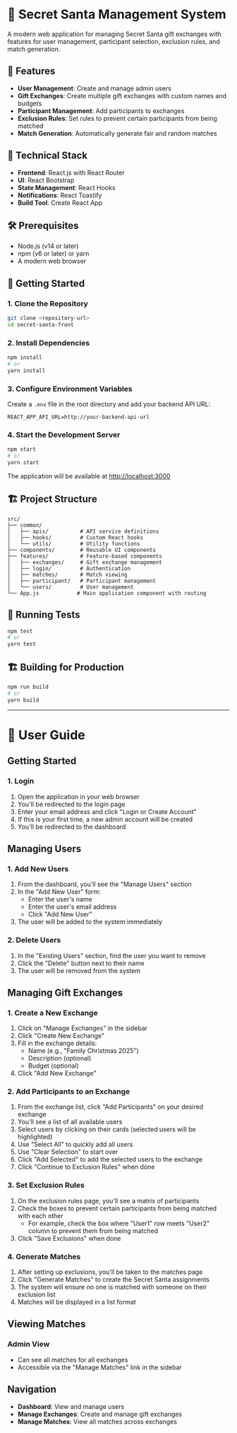 # 🎅 Secret Santa Management System

A modern web application for managing Secret Santa gift exchanges with features for user management, participant selection, exclusion rules, and match generation.

## 🌟 Features

- **User Management**: Create and manage admin users
- **Gift Exchanges**: Create multiple gift exchanges with custom names and budgets
- **Participant Management**: Add participants to exchanges
- **Exclusion Rules**: Set rules to prevent certain participants from being matched
- **Match Generation**: Automatically generate fair and random matches

## 🚀 Technical Stack

- **Frontend**: React.js with React Router
- **UI**: React Bootstrap
- **State Management**: React Hooks
- **Notifications**: React Toastify
- **Build Tool**: Create React App

## 🛠️ Prerequisites

- Node.js (v14 or later)
- npm (v6 or later) or yarn
- A modern web browser

## 🚀 Getting Started

### 1. Clone the Repository

```bash
git clone <repository-url>
cd secret-santa-front
```

### 2. Install Dependencies

```bash
npm install
# or
yarn install
```

### 3. Configure Environment Variables

Create a `.env` file in the root directory and add your backend API URL:

```env
REACT_APP_API_URL=http://your-backend-api-url
```

### 4. Start the Development Server

```bash
npm start
# or
yarn start
```

The application will be available at [http://localhost:3000](http://localhost:3000)

## 🏗️ Project Structure

```
src/
├── common/
│   ├── apis/          # API service definitions
│   ├── hooks/         # Custom React hooks
│   └── utils/         # Utility functions
├── components/        # Reusable UI components
├── features/          # Feature-based components
│   ├── exchanges/     # Gift exchange management
│   ├── login/         # Authentication
│   ├── matches/       # Match viewing
│   ├── participant/   # Participant management
│   └── users/         # User management
└── App.js            # Main application component with routing
```

## 🧪 Running Tests

```bash
npm test
# or
yarn test
```

## 🏗️ Building for Production

```bash
npm run build
# or
yarn build
```

---

# 📖 User Guide

## Getting Started

### 1. Login

1. Open the application in your web browser
2. You'll be redirected to the login page
3. Enter your email address and click "Login or Create Account"
4. If this is your first time, a new admin account will be created
5. You'll be redirected to the dashboard

## Managing Users

### 1. Add New Users

1. From the dashboard, you'll see the "Manage Users" section
2. In the "Add New User" form:
   - Enter the user's name
   - Enter the user's email address
   - Click "Add New User"
3. The user will be added to the system immediately

### 2. Delete Users

1. In the "Existing Users" section, find the user you want to remove
2. Click the "Delete" button next to their name
3. The user will be removed from the system

## Managing Gift Exchanges

### 1. Create a New Exchange

1. Click on "Manage Exchanges" in the sidebar
2. Click "Create New Exchange"
3. Fill in the exchange details:
   - Name (e.g., "Family Christmas 2025")
   - Description (optional)
   - Budget (optional)
4. Click "Add New Exchange"

### 2. Add Participants to an Exchange

1. From the exchange list, click "Add Participants" on your desired exchange
2. You'll see a list of all available users
3. Select users by clicking on their cards (selected users will be highlighted)
4. Use "Select All" to quickly add all users
5. Use "Clear Selection" to start over
6. Click "Add Selected" to add the selected users to the exchange
7. Click "Continue to Exclusion Rules" when done

### 3. Set Exclusion Rules

1. On the exclusion rules page, you'll see a matrix of participants
2. Check the boxes to prevent certain participants from being matched with each other
   - For example, check the box where "User1" row meets "User2" column to prevent them from being matched
3. Click "Save Exclusions" when done

### 4. Generate Matches

1. After setting up exclusions, you'll be taken to the matches page
2. Click "Generate Matches" to create the Secret Santa assignments
3. The system will ensure no one is matched with someone on their exclusion list
4. Matches will be displayed in a list format

## Viewing Matches

### Admin View

- Can see all matches for all exchanges
- Accessible via the "Manage Matches" link in the sidebar

## Navigation

- **Dashboard**: View and manage users
- **Manage Exchanges**: Create and manage gift exchanges
- **Manage Matches**: View all matches across exchanges
